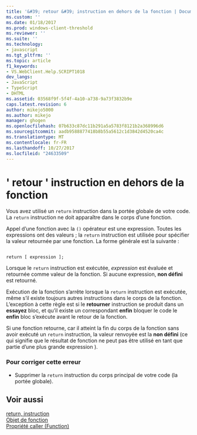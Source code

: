 ```yaml
---
title: '&#39; retour &#39; instruction en dehors de la fonction | Documents Microsoft'
ms.custom: ''
ms.date: 01/18/2017
ms.prod: windows-client-threshold
ms.reviewer: ''
ms.suite: ''
ms.technology:
- javascript
ms.tgt_pltfrm: ''
ms.topic: article
f1_keywords:
- VS.WebClient.Help.SCRIPT1018
dev_langs:
- JavaScript
- TypeScript
- DHTML
ms.assetid: 03568f9f-5f4f-4a10-a738-9a73f3832b9e
caps.latest.revision: 6
author: mikejo5000
ms.author: mikejo
manager: ghogen
ms.openlocfilehash: 07b633c87dc11b291a5a5783f8121b2a368996d6
ms.sourcegitcommit: aadb9588877418b8b55a5612c1d3842d4520ca4c
ms.translationtype: MT
ms.contentlocale: fr-FR
ms.lasthandoff: 10/27/2017
ms.locfileid: "24633509"
---
```

# <a name="39return39-statement-outside-of-function"></a>&#39; retour &#39; instruction en dehors de la fonction
Vous avez utilisé un `return` instruction dans la portée globale de votre code. La `return` instruction ne doit apparaître dans le corps d’une fonction.  
  
 Appel d’une fonction avec la `()` opérateur est une expression. Toutes les expressions ont des valeurs ; la `return` instruction est utilisée pour spécifier la valeur retournée par une fonction. La forme générale est la suivante :  
  
```  
  
return [ expression ];  
```  
  
 Lorsque le `return` instruction est exécutée, *expression* est évaluée et retournée comme valeur de la fonction. Si aucune expression, **non défini** est retourné.  
  
 Exécution de la fonction s’arrête lorsque la `return` instruction est exécutée, même s’il existe toujours autres instructions dans le corps de la fonction. L’exception à cette règle est si le **retourner** instruction se produit dans un **essayez** bloc, et qu’il existe un correspondant **enfin** bloquer le code le  **enfin** bloc s’exécute avant le retour de la fonction.  
  
 Si une fonction retourne, car il atteint la fin du corps de la fonction sans avoir exécuté un `return` instruction, la valeur renvoyée est la **non défini** (ce qui signifie que le résultat de fonction ne peut pas être utilisé en tant que partie d’une plus grande expression ).  
  
### <a name="to-correct-this-error"></a>Pour corriger cette erreur  
  
-   Supprimer la `return` instruction du corps principal de votre code (la portée globale).  
  
## <a name="see-also"></a>Voir aussi  
 [return, instruction](../../javascript/reference/return-statement-javascript.md)   
 [Objet de fonction](../../javascript/reference/function-object-javascript.md)   
 [Propriété caller (Function)](../../javascript/reference/caller-property-function-javascript.md)